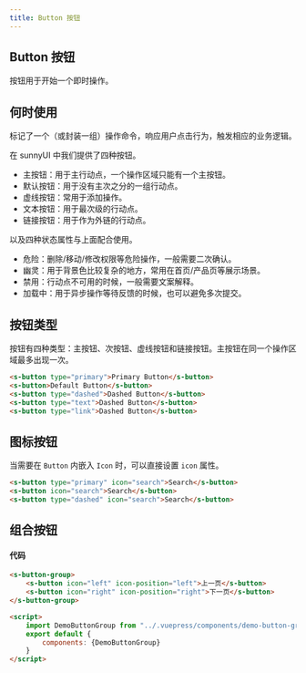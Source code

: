 ```yaml
---
title: Button 按钮
---
```


## Button 按钮

按钮用于开始一个即时操作。

## 何时使用

标记了一个（或封装一组）操作命令，响应用户点击行为，触发相应的业务逻辑。

在 sunnyUI 中我们提供了四种按钮。

- 主按钮：用于主行动点，一个操作区域只能有一个主按钮。
- 默认按钮：用于没有主次之分的一组行动点。
- 虚线按钮：常用于添加操作。
- 文本按钮：用于最次级的行动点。
- 链接按钮：用于作为外链的行动点。

以及四种状态属性与上面配合使用。

- 危险：删除/移动/修改权限等危险操作，一般需要二次确认。
- 幽灵：用于背景色比较复杂的地方，常用在首页/产品页等展示场景。
- 禁用：行动点不可用的时候，一般需要文案解释。
- 加载中：用于异步操作等待反馈的时候，也可以避免多次提交。

## 按钮类型

按钮有四种类型：主按钮、次按钮、虚线按钮和链接按钮。主按钮在同一个操作区域最多出现一次。

<ClientOnly>
<demo-button1></demo-button1>
</ClientOnly>

```html
<s-button type="primary">Primary Button</s-button>
<s-button>Default Button</s-button>
<s-button type="dashed">Dashed Button</s-button>
<s-button type="text">Dashed Button</s-button>
<s-button type="link">Dashed Button</s-button>
```

## 图标按钮

当需要在 `Button` 内嵌入 `Icon` 时，可以直接设置 `icon` 属性。

<ClientOnly>
<demo-button2></demo-button2>
</ClientOnly>


```html
<s-button type="primary" icon="search">Search</s-button>
<s-button icon="search">Search</s-button>
<s-button type="dashed" icon="search">Search</s-button>
```

## 组合按钮

<ClientOnly>
<demo-button-group></demo-button-group>
</ClientOnly>

#### 代码

``` html
<s-button-group>
    <s-button icon="left" icon-position="left">上一页</s-button>
    <s-button icon="right" icon-position="right">下一页</s-button>
</s-button-group>

<script>
    import DemoButtonGroup from "../.vuepress/components/demo-button-group";
    export default {
        components: {DemoButtonGroup}
    }
</script>

```
